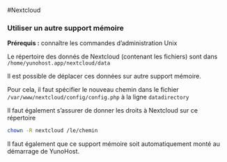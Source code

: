 #Nextcloud

### Utiliser un autre support mémoire

**Prérequis :** connaître les commandes d’administration Unix

Le répertoire des donnés de Nextcloud (contenant les fichiers) sont dans `/home/yunohost.app/nextcloud/data`

Il est possible de déplacer ces données sur autre support mémoire.

Pour cela, il faut spécifier le nouveau chemin dans le fichier `/var/www/nextcloud/config/config.php` à la ligne `datadirectory`

Il faut également s’assurer de donner les droits à Nextcloud sur ce répertoire

```bash
chown -R nextcloud /le/chemin
```

Il faut également que ce support mémoire soit automatiquement monté au démarrage de YunoHost.
